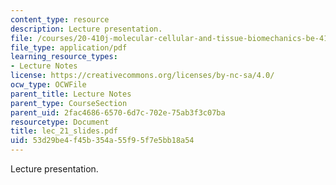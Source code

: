```yaml
---
content_type: resource
description: Lecture presentation.
file: /courses/20-410j-molecular-cellular-and-tissue-biomechanics-be-410j-spring-2003/53d29be4f45b354a55f95f7e5bb18a54_lec_21_slides.pdf
file_type: application/pdf
learning_resource_types:
- Lecture Notes
license: https://creativecommons.org/licenses/by-nc-sa/4.0/
ocw_type: OCWFile
parent_title: Lecture Notes
parent_type: CourseSection
parent_uid: 2fac4686-6570-6d7c-702e-75ab3f3c07ba
resourcetype: Document
title: lec_21_slides.pdf
uid: 53d29be4-f45b-354a-55f9-5f7e5bb18a54
---
```

Lecture presentation.